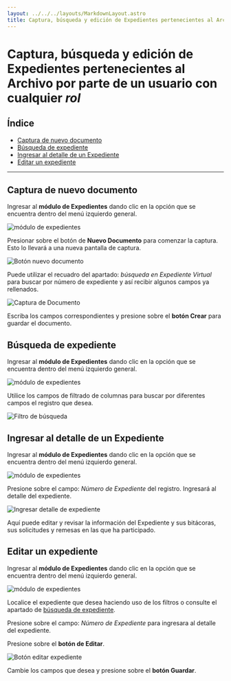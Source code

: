 ```yaml
---
layout: ../../../layouts/MarkdownLayout.astro
title: Captura, búsqueda y edición de Expedientes pertenecientes al Archivo por parte de un usuario con cualquier rol
---
```


# Captura, búsqueda y edición de Expedientes pertenecientes al Archivo por parte de un usuario con cualquier _rol_

## Índice

  - [Captura de nuevo documento](#captura-de-nuevo-documento)
  - [Búsqueda de expediente](#búsqueda-de-expediente)
  - [Ingresar al detalle de un Expediente](#ingresar-al-detalle-de-un-expediente)
  - [Editar un expediente](#editar-un-expediente)

* * *

## <a name="captura-de-nuevo-documento"></a>Captura de nuevo documento

Ingresar al __módulo de Expedientes__ dando clic en la opción que se encuentra dentro del menú izquierdo general.

![módulo de expedientes](../../../assets/img/plataforma-web/archivo/todos-expedientes/01-modulo-expedientes.png)

Presionar sobre el botón de __Nuevo Documento__ para comenzar la captura. Esto lo llevará a una nueva pantalla de captura.

![Botón nuevo documento](../../../assets/img/plataforma-web/archivo/todos-expedientes/02-boton-nuevo-documento.png)

Puede utilizar el recuadro del apartado: _búsqueda en Expediente Virtual_ para buscar por número de expediente y así recibir algunos campos ya rellenados.

![Captura de Documento](../../../assets/img/plataforma-web/archivo/todos-expedientes/03-captura-documento.png)

Escriba los campos correspondientes y presione sobre el __botón Crear__ para guardar el documento.

## <a name="búsqueda-de-expediente"></a>Búsqueda de expediente

Ingresar al __módulo de Expedientes__ dando clic en la opción que se encuentra dentro del menú izquierdo general.

![módulo de expedientes](../../../assets/img/plataforma-web/archivo/todos-expedientes/01-modulo-expedientes.png)

Utilice los campos de filtrado de columnas para buscar por diferentes campos el registro que desea.

![Filtro de búsqueda](../../../assets/img/plataforma-web/archivo/todos-expedientes/04-filtros-busqueda.png)

## <a name="ingresar-al-detalle-de-un-expediente"></a>Ingresar al detalle de un Expediente

Ingresar al __módulo de Expedientes__ dando clic en la opción que se encuentra dentro del menú izquierdo general.

![módulo de expedientes](../../../assets/img/plataforma-web/archivo/todos-expedientes/01-modulo-expedientes.png)

Presione sobre el campo: _Número de Expediente_ del registro. Ingresará al detalle del expediente.

![Ingresar detalle de expediente](../../../assets/img/plataforma-web/archivo/todos-expedientes/05-ingresar-detalle-expediente.png)

Aquí puede editar y revisar la información del Expediente y sus bitácoras, sus solicitudes y remesas en las que ha participado.

## <a name="editar-un-expediente"></a>Editar un expediente

Ingresar al __módulo de Expedientes__ dando clic en la opción que se encuentra dentro del menú izquierdo general.

![módulo de expedientes](../../../assets/img/plataforma-web/archivo/todos-expedientes/01-modulo-expedientes.png)

Localice el expediente que desea haciendo uso de los filtros o consulte el apartado de [búsqueda de expediente](#búsqueda-de-expediente).

Presione sobre el campo: _Número de Expediente_ para ingresara al detalle del expediente.

Presione sobre el __botón de Editar__.

![Botón editar expediente](../../../assets/img/plataforma-web/archivo/todos-expedientes/06-editar-expediente.png)

Cambie los campos que desea y presione sobre el __botón Guardar__.
